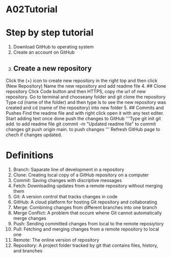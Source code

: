 # A02Tutorial
# Step by step tutorial
1. Download GitHub to operating system 
2. Create an account on GitHub
3. ## Create a new repository
Click the (+) icon to create new repository in the right top and then click (New Repository) Name the new repository and add readme file
4. ## Clone repository
Click Code button and then HTTPS, copy rhe url of new repository. Go to terminal and chooseany folder and git clone the repository 
Type cd (name of the folder) and then type ls to see the new repository was created and cd (name of the repository) into new folder
5. ## Commits and Pushes
Find the readme file and with right click open it with any text editer.
Start adding text once done push the changes to GitHub
'''Type 
git init 
git add. to add readme file
git commit -m "Updated readme file" to commit changes
git push origin main. to push changes
'''
Refresh GitHub page to chech if changes updated.






# Definitions
1. Branch: Saparate line of development in a repository
2. Clone: Creating local copy of a GitHub repository on a computer
3. Commit: Saving changes with discriptive messages
4. Fetch: Downloading updates from a remote repository without merging them
5. Git: A version control that tracks changes in code
6. GitHub: A cloud platform for hosting Git repository and collaborating
7. Merge: Combining changes from different branches into one branch
8. Merge Conflict: A problem that occure whene Git cannot automatically merge changes
9. Push: Sending committed changes from local to the remote reposiytory 
10. Pull: Fetching and merging changes from a remote repository to local one
11. Remote: The online version of repository
12. Repository: A project folder tracked by git that contains files, history, and branches

